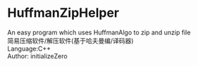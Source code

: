 # HuffmanZipHelper
An easy program which uses HuffmanAlgo to zip and unzip file <br>
简易压缩软件/解压软件(基于哈夫曼编/译码器) <br>
Language:C++ <br>
Author: initializeZero
